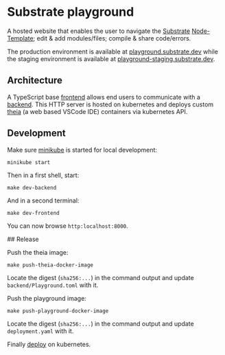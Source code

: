 # Substrate playground

A hosted website that enables the user to navigate the [Substrate](https://github.com/paritytech/substrate) [Node-Template](https://github.com/paritytech/substrate/tree/master/node-template); edit & add modules/files; compile & share code/errors.

The production environment is available at [playground.substrate.dev](https://playground.substrate.dev) while the staging environment is available at [playground-staging.substrate.dev](https://playground-staging.substrate.dev).

## Architecture

A TypeScript base [frontend](/frontend) allows end users to communicate with a [backend](/backend). This HTTP server is hosted on kubernetes and deploys custom [theia](https://www.theia-ide.org/) (a web based VSCode IDE) containers via kubernetes API.

## Development

Make sure [minikube](https://minikube.sigs.k8s.io/) is started for local development:

```
minikube start
```

Then in a first shell, start:

```
make dev-backend
```

And in a second terminal:

```
make dev-frontend
```

You can now browse `http:localhost:8000`.

## Release

Push the theia image:

```
make push-theia-docker-image
```

Locate the digest (`sha256:...`) in the command output and update `backend/Playground.toml` with it.

Push the playground image:

```
make push-playground-docker-image
```

Locate the digest (`sha256:...`) in the command output and update `deployment.yaml` with it.

Finally [deploy](docs/deployment.md) on kubernetes.

